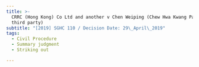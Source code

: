 ```yaml
---
title: >-
  CRRC (Hong Kong) Co Ltd and another v Chen Weiping (Chew Hwa Kwang Patrick,
  third party)
subtitle: "[2019] SGHC 110 / Decision Date: 29\_April\_2019"
tags:
  - Civil Procedure
  - Summary judgment
  - Striking out

---
```

